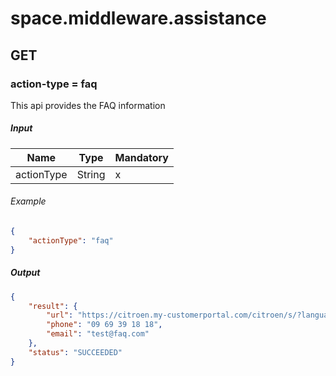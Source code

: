 ﻿# space.middleware.assistance

## GET

### action-type = faq

This api provides the FAQ information

##### Input

| Name       | Type   | Mandatory |
|------------|--------|-----------|
| actionType | String | x         |

###### Example

```json
{
    "actionType": "faq"
}
```

##### Output

```json
{
    "result": {
        "url": "https://citroen.my-customerportal.com/citroen/s/?language=fr",
        "phone": "09 69 39 18 18",
        "email": "test@faq.com"
    },
    "status": "SUCCEEDED"
}
```
